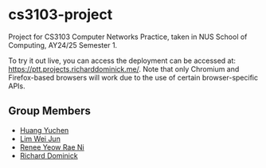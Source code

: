 # cs3103-project

Project for CS3103 Computer Networks Practice, taken in NUS School of Computing, AY24/25 Semester 1.

To try it out live, you can access the deployment can be accessed at: <https://ptt.projects.richarddominick.me/>. Note that only Chromium and Firefox-based browsers will work due to the use of certain browser-specific APIs.

## Group Members

* [Huang Yuchen](https://github.com/nehcuy)
* [Lim Wei Jun](https://github.com/waddlelim)
* [Renee Yeow Rae Ni](https://github.com/reneeyeow02)
* [Richard Dominick](https://github.com/RichDom2185)
